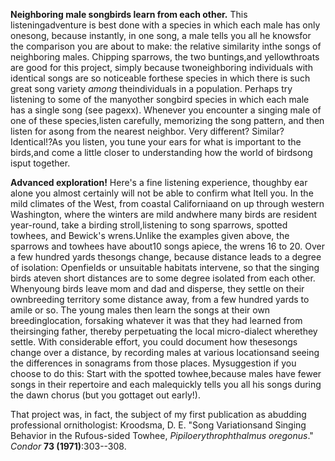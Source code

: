 **Neighboring male songbirds learn from each other.** This listeningadventure is best done with a species in which each male has only onesong, because instantly, in one song, a male tells you all he knowsfor the comparison you are about to make: the relative similarity inthe songs of neighboring males. Chipping sparrows, the two buntings,and yellowthroats are good for this project, simply because twoneighboring individuals with identical songs are so noticeable forthese species in which there is such great song variety *among* theindividuals in a population. Perhaps try listening to some of the manyother songbird species in which each male has a single song (see pagexx). Whenever you encounter a singing male of one of these species,listen carefully, memorizing the song pattern, and then listen for asong from the nearest neighbor. Very different? Similar? Identical!?As you listen, you tune your ears for what is important to the birds,and come a little closer to understanding how the world of birdsong isput together.

**Advanced exploration!** Here's a fine listening experience, thoughby ear alone you almost certainly will not be able to confirm what Itell you. In the mild climates of the West, from coastal Californiaand on up through western Washington, where the winters are mild andwhere many birds are resident year-round, take a birding stroll,listening to song sparrows, spotted towhees, and Bewick's wrens.Unlike the examples given above, the sparrows and towhees have about10 songs apiece, the wrens 16 to 20. Over a few hundred yards thesongs change, because distance leads to a degree of isolation: Openfields or unsuitable habitats intervene, so that the singing birds ateven short distances are to some degree isolated from each other. Whenyoung birds leave mom and dad and disperse, they settle on their ownbreeding territory some distance away, from a few hundred yards to amile or so. The young males then learn the songs at their own breedinglocation, forsaking whatever it was that they had learned from theirsinging father, thereby perpetuating the local micro-dialect wherethey settle. With considerable effort, you could document how thesesongs change over a distance, by recording males at various locationsand seeing the differences in sonagrams from those places. Mysuggestion if you choose to do this: Start with the spotted towhee,because males have fewer songs in their repertoire and each malequickly tells you all his songs during the dawn chorus (but you gottaget out early!).

That project was, in fact, the subject of my first publication as abudding professional ornithologist: Kroodsma, D. E. "Song Variationsand Singing Behavior in the Rufous-sided Towhee, *Pipiloerythrophthalmus oregonus*." *Condor* **73 (1971)**:303--308.
